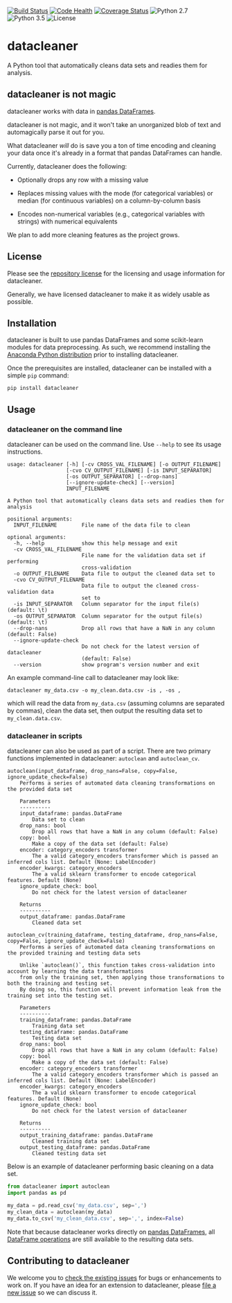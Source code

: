 [![Build Status](https://travis-ci.org/rhiever/datacleaner.svg?branch=master)](https://travis-ci.org/rhiever/datacleaner)
[![Code Health](https://landscape.io/github/datacleaner/datacleaner/master/landscape.svg?style=flat)](https://landscape.io/github/rhiever/datacleaner/master)
[![Coverage Status](https://coveralls.io/repos/github/rhiever/datacleaner/badge.svg?branch=master)](https://coveralls.io/github/rhiever/datacleaner?branch=master)
![Python 2.7](https://img.shields.io/badge/python-2.7-blue.svg)
![Python 3.5](https://img.shields.io/badge/python-3.5-blue.svg)
![License](https://img.shields.io/badge/license-MIT%20License-blue.svg)

# datacleaner

A Python tool that automatically cleans data sets and readies them for analysis.

## datacleaner is not magic

datacleaner works with data in [pandas DataFrames](http://pandas.pydata.org/pandas-docs/stable/generated/pandas.DataFrame.html).

datacleaner is not magic, and it won't take an unorganized blob of text and automagically parse it out for you.

What datacleaner *will* do is save you a ton of time encoding and cleaning your data once it's already in a format that pandas DataFrames can handle.

Currently, datacleaner does the following:

* Optionally drops any row with a missing value

* Replaces missing values with the mode (for categorical variables) or median (for continuous variables) on a column-by-column basis

* Encodes non-numerical variables (e.g., categorical variables with strings) with numerical equivalents

We plan to add more cleaning features as the project grows.

## License

Please see the [repository license](https://github.com/rhiever/datacleaner/blob/master/LICENSE) for the licensing and usage information for datacleaner.

Generally, we have licensed datacleaner to make it as widely usable as possible.

## Installation

datacleaner is built to use pandas DataFrames and some scikit-learn modules for data preprocessing. As such, we recommend installing the [Anaconda Python distribution](https://www.continuum.io/downloads) prior to installing datacleaner.

Once the prerequisites are installed, datacleaner can be installed with a simple `pip` command:

```
pip install datacleaner
```

## Usage

### datacleaner on the command line

datacleaner can be used on the command line. Use `--help` to see its usage instructions.

```
usage: datacleaner [-h] [-cv CROSS_VAL_FILENAME] [-o OUTPUT_FILENAME]
                   [-cvo CV_OUTPUT_FILENAME] [-is INPUT_SEPARATOR]
                   [-os OUTPUT_SEPARATOR] [--drop-nans]
                   [--ignore-update-check] [--version]
                   INPUT_FILENAME

A Python tool that automatically cleans data sets and readies them for analysis

positional arguments:
  INPUT_FILENAME        File name of the data file to clean

optional arguments:
  -h, --help            show this help message and exit
  -cv CROSS_VAL_FILENAME
                        File name for the validation data set if performing
                        cross-validation
  -o OUTPUT_FILENAME    Data file to output the cleaned data set to
  -cvo CV_OUTPUT_FILENAME
                        Data file to output the cleaned cross-validation data
                        set to
  -is INPUT_SEPARATOR   Column separator for the input file(s) (default: \t)
  -os OUTPUT_SEPARATOR  Column separator for the output file(s) (default: \t)
  --drop-nans           Drop all rows that have a NaN in any column (default: False)
  --ignore-update-check
                        Do not check for the latest version of datacleaner
                        (default: False)
  --version             show program's version number and exit
```

An example command-line call to datacleaner may look like:

```
datacleaner my_data.csv -o my_clean.data.csv -is , -os ,
```

which will read the data from `my_data.csv` (assuming columns are separated by commas), clean the data set, then output the resulting data set to `my_clean.data.csv`.

### datacleaner in scripts

datacleaner can also be used as part of a script. There are two primary functions implemented in datacleaner: `autoclean` and `autoclean_cv`.

```
autoclean(input_dataframe, drop_nans=False, copy=False, ignore_update_check=False)
    Performs a series of automated data cleaning transformations on the provided data set
    
    Parameters
    ----------
    input_dataframe: pandas.DataFrame
        Data set to clean
    drop_nans: bool
        Drop all rows that have a NaN in any column (default: False)
    copy: bool
        Make a copy of the data set (default: False) 
    encoder: category_encoders transformer
        The a valid category_encoders transformer which is passed an inferred cols list. Default (None: LabelEncoder)
    encoder_kwargs: category_encoders
        The a valid sklearn transformer to encode categorical features. Default (None)
    ignore_update_check: bool
        Do not check for the latest version of datacleaner

    Returns
    ----------
    output_dataframe: pandas.DataFrame
        Cleaned data set
```

```
autoclean_cv(training_dataframe, testing_dataframe, drop_nans=False, copy=False, ignore_update_check=False)
    Performs a series of automated data cleaning transformations on the provided training and testing data sets
    
    Unlike `autoclean()`, this function takes cross-validation into account by learning the data transformations
    from only the training set, then applying those transformations to both the training and testing set.
    By doing so, this function will prevent information leak from the training set into the testing set.
    
    Parameters
    ----------
    training_dataframe: pandas.DataFrame
        Training data set
    testing_dataframe: pandas.DataFrame
        Testing data set
    drop_nans: bool
        Drop all rows that have a NaN in any column (default: False)
    copy: bool
        Make a copy of the data set (default: False)  
    encoder: category_encoders transformer
        The a valid category_encoders transformer which is passed an inferred cols list. Default (None: LabelEncoder)
    encoder_kwargs: category_encoders
        The a valid sklearn transformer to encode categorical features. Default (None)
    ignore_update_check: bool
        Do not check for the latest version of datacleaner

    Returns
    ----------
    output_training_dataframe: pandas.DataFrame
        Cleaned training data set
    output_testing_dataframe: pandas.DataFrame
        Cleaned testing data set
```

Below is an example of datacleaner performing basic cleaning on a data set.

```python
from datacleaner import autoclean
import pandas as pd

my_data = pd.read_csv('my_data.csv', sep=',')
my_clean_data = autoclean(my_data)
my_data.to_csv('my_clean_data.csv', sep=',', index=False)
```

Note that because datacleaner works directly on [pandas DataFrames](http://pandas.pydata.org/pandas-docs/stable/10min.html), all [DataFrame operations](http://pandas.pydata.org/pandas-docs/stable/generated/pandas.DataFrame.html) are still available to the resulting data sets.

## Contributing to datacleaner

We welcome you to [check the existing issues](https://github.com/rhiever/datacleaner/issues/) for bugs or enhancements to work on. If you have an idea for an extension to datacleaner, please [file a new issue](https://github.com/rhiever/datacleaner/issues/new) so we can discuss it.
